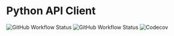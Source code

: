 # Python API Client

![GitHub Workflow Status](https://img.shields.io/github/workflow/status/Cross-Lab-Project/crosslab/CrossLab%20API%20Client%20-%20Lint?label=lint)
![GitHub Workflow Status](https://img.shields.io/github/workflow/status/Cross-Lab-Project/crosslab/CrossLab%20API%20Client%20-%20Test?label=tests)
![Codecov](https://img.shields.io/codecov/c/github/Cross-Lab-Project/crosslab?flag=python_api_client)
